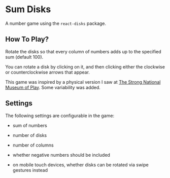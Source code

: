 # Sum Disks
A number game using the `react-disks` package.


## How To Play?
Rotate the disks so that every column of numbers adds up to the specified sum (default 100).

You can rotate a disk by clicking on it, and then clicking either the clockwise or counterclockwise arrows that appear.

This game was inspired by a physical version I saw at [The Strong National Museum of Play](https://www.museumofplay.org/). Some variability was added.

## Settings
The following settings are configurable in the game:

- sum of numbers

- number of disks

- number of columns

- whether negative numbers should be included

- on mobile touch devices, whether disks can be rotated via swipe gestures instead
